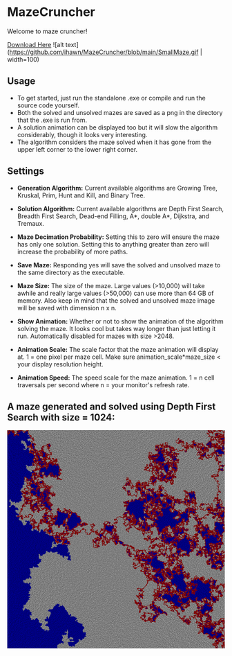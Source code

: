 # MazeCruncher
Welcome to maze cruncher!

<a href="https://github.com/ihawn/MazeCruncher/releases/tag/MazeCruncher">Download Here</a>
![alt text](https://github.com/ihawn/MazeCruncher/blob/main/SmallMaze.gif | width=100)

## Usage
* To get started, just run the standalone .exe or compile and run the source code yourself.
* Both the solved and unsolved mazes are saved as a png in the directory that the .exe is run from.
* A solution animation can be displayed too but it will slow the algorithm considerably, though it looks very interesting.
* The algorithm considers the maze solved when it has gone from the upper left corner to the lower right corner. 

## Settings

* **Generation Algorithm:** Current available algorithms are Growing Tree, Kruskal, Prim, Hunt and Kill, and Binary Tree.

* **Solution Algorithm:** Current available algorithms are Depth First Search, Breadth First Search, Dead-end Filling, A*, double A*, Dijkstra, and Tremaux.

* **Maze Decimation Probability:** Setting this to zero will ensure the maze has only one solution. Setting this to anything greater than zero will increase the probability of more paths.

* **Save Maze:** Responding yes will save the solved and unsolved maze to the same directory as the executable.

* **Maze Size:** The size of the maze. Large values (>10,000) will take awhile and really large values (>50,000) can use more than 64 GB of memory. Also keep in mind that the solved and unsolved maze image will be saved with dimension n x n.

* **Show Animation:** Whether or not to show the animation of the algorithm solving the maze. It looks cool but takes way longer than just letting it run. Automatically disabled for mazes with size >2048.

* **Animation Scale:** The scale factor that the maze animation will display at. 1 = one pixel per maze cell. Make sure animation_scale*maze_size < your display resolution height.

* **Animation Speed:** The speed scale for the maze animation. 1 = n cell traversals per second where n = your monitor's refresh rate.

## A maze generated and solved using Depth First Search with size = 1024:

![alt text](https://github.com/ihawn/MazeCruncher/blob/main/1024.png)
